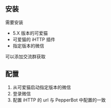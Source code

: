 ## 安装

需要安装

-   5.X 版本的可爱猫
-   可爱猫的 iHTTP 插件
-   指定版本的微信

可以添加交流群获取

## 配置

1. 从可爱猫启动指定版本的微信
2. 登录微信
3. 配置 iHTTP 的 url 与 PepperBot 中配置的一致
